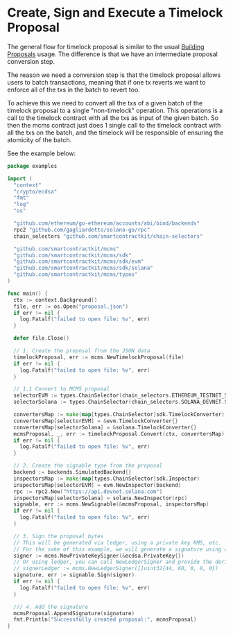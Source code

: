 # Create, Sign and Execute a Timelock Proposal

The general flow for timelock proposal is similar to the usual [Building Proposals](./building-proposals.md)
usage. The difference is that we have an intermediate proposal conversion step.

The reason we need a conversion step is that the timelock proposal allows users to
batch transactions, meaning that if one tx reverts we want to enforce all of the txs
in the batch to revert too.

To achieve this we need to convert all the txs of a given batch of the timelock
proposal to a single "non-timelock" operation. This operations is a call to the
timelock contract with all the txs as input of the given batch. So then the
mcms contract just does 1 single call to the timelock contract with all the txs
on the batch, and the timelock will be responsible of ensuring the atomicity of the batch.

See the example below:

```go
package examples

import (
  "context"
  "crypto/ecdsa"
  "fmt"
  "log"
  "os"

  "github.com/ethereum/go-ethereum/accounts/abi/bind/backends"
  rpc2 "github.com/gagliardetto/solana-go/rpc"
  chain_selectors "github.com/smartcontractkit/chain-selectors"

  "github.com/smartcontractkit/mcms"
  "github.com/smartcontractkit/mcms/sdk"
  "github.com/smartcontractkit/mcms/sdk/evm"
  "github.com/smartcontractkit/mcms/sdk/solana"
  "github.com/smartcontractkit/mcms/types"
)

func main() {
  ctx := context.Background()
  file, err := os.Open("proposal.json")
  if err != nil {
    log.Fatalf("failed to open file: %v", err)
  }

  defer file.Close()

  // 1. Create the proposal from the JSON data
  timelockProposal, err := mcms.NewTimelockProposal(file)
  if err != nil {
    log.Fatalf("failed to open file: %v", err)
  }

  // 1.1 Convert to MCMS proposal
  selectorEVM := types.ChainSelector(chain_selectors.ETHEREUM_TESTNET_SEPOLIA.Selector)
  selectorSolana := types.ChainSelector(chain_selectors.SOLANA_DEVNET.Selector)

  convertersMap := make(map[types.ChainSelector]sdk.TimelockConverter)
  convertersMap[selectorEVM] = &evm.TimelockConverter{}
  convertersMap[selectorSolana] = &solana.TimelockConverter{}
  mcmsProposal, _, err := timelockProposal.Convert(ctx, convertersMap)
  if err != nil {
    log.Fatalf("failed to open file: %v", err)
  }

  // 2. Create the signable type from the proposal
  backend := backends.SimulatedBackend{}
  inspectorsMap := make(map[types.ChainSelector]sdk.Inspector)
  inspectorsMap[selectorEVM] = evm.NewInspector(backend)
  rpc := rpc2.New("https://api.devnet.solana.com")
  inspectorsMap[selectorSolana] = solana.NewInspector(rpc)
  signable, err := mcms.NewSignable(&mcmsProposal, inspectorsMap)
  if err != nil {
    log.Fatalf("failed to open file: %v", err)
  }

  // 3. Sign the proposal bytes
  // This will be generated via ledger, using a private key KMS, etc.
  // For the sake of this example, we will generate a signature using an empty private key
  signer := mcms.NewPrivateKeySigner(&ecdsa.PrivateKey{})
  // Or using ledger, you can call NewLedgerSigner and provide the derivation path as a parameter
  // signerLedger := mcms.NewLedgerSigner([]uint32{44, 60, 0, 0, 0})
  signature, err := signable.Sign(signer)
  if err != nil {
    log.Fatalf("failed to open file: %v", err)
  }

  /// 4. Add the signature
  mcmsProposal.AppendSignature(signature)
  fmt.Println("Successfully created proposal:", mcmsProposal)
}
```
